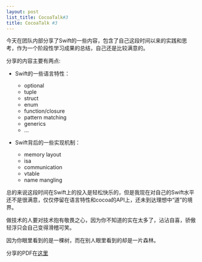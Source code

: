 ```yaml
---
layout: post
list_title: CocoaTalk#3
title: CocoaTalk #3
---
```


今天在团队内部分享了Swift的一些内容，包含了自己这段时间以来的实践和思考，作为一个阶段性学习成果的总结，自己还是比较满意的。

分享的内容主要有两点:

- Swift的一些语言特性：

	- optional
	- tuple
	- struct
	- enum
	- function/closure
	- pattern matching
	- generics
	- ...
	
- Swift背后的一些实现机制：

	- memory layout
	- isa
	- communication
	- vtable
	- name mangling
	
总的来说这段时间在Swift上的投入是轻松快乐的，但是我现在对自己的Swift水平还不是很满意，仅仅停留在语言特性和cocoa的API上，还未到达理想中“道”的境界。

做技术的人要对技术抱有敬畏之心，因为你不知道的实在太多了，沾沾自喜，骄傲轻浮只会自己变得滑稽可笑。

因为你眼里看到的是一棵树，而在别人眼里看到的却是一片森林。

分享的PDF在[这里]()